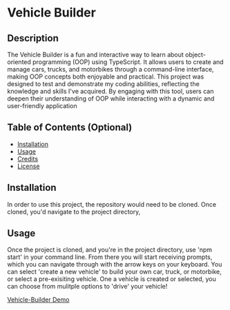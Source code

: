 # Vehicle Builder

## Description

The Vehicle Builder is a fun and interactive way to learn about object-oriented programming (OOP) using TypeScript. It allows users to create and manage cars, trucks, and motorbikes through a command-line interface, making OOP concepts both enjoyable and practical. This project was designed to test and demonstrate my coding abilities, reflecting the knowledge and skills I've acquired. By engaging with this tool, users can deepen their understanding of OOP while interacting with a dynamic and user-friendly application

## Table of Contents (Optional)

- [Installation](#installation)
- [Usage](#usage)
- [Credits](#credits)
- [License](#license)

## Installation

In order to use this project, the repository would need to be cloned. Once cloned, you'd navigate to the project directory,

## Usage

Once the project is cloned, and you're in the project directory, use 'npm start' in your command line. 
From there you will start receiving prompts, which you can navigate through with the arrow keys on your keyboard. You can select 'create a new vehicle' to build your own car, truck, or motorbike, or select a pre-exisiting vehicle. One a vehicle is created or selected, you can choose from mulitple options to 'drive' your vehicle!

[Vehicle-Builder Demo](https://youtu.be/n1UVCbi4hTY)


